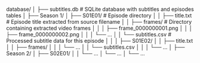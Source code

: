 database/
│
├── subtitles.db                      # SQLite database with subtitles and episodes tables
│
├── Season 1/
│   ├── S01E01/                       # Episode directory
│   │   ├── title.txt                 # Episode title extracted from source filename
│   │   ├── frames/                   # Directory containing extracted video frames
│   │   │   ├── frame_0000000001.png
│   │   │   ├── frame_0000000002.png
│   │   │   └── ...
│   │   └── subtitles.csv             # Processed subtitle data for this episode
│   │
│   ├── S01E02/
│   │   ├── title.txt
│   │   ├── frames/
│   │   │   └── ...
│   │   └── subtitles.csv
│   │
│   └── ...
│
├── Season 2/
│   ├── S02E01/
│   │   └── ...
│   └── ...
│
└── ...
